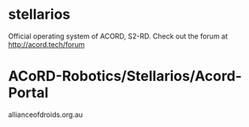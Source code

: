 # stellarios
Official operating system of ACORD, S2-RD. Check out the forum at http://acord.tech/forum

# ACoRD-Robotics/Stellarios/Acord-Portal
allianceofdroids.org.au
